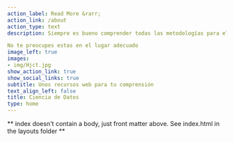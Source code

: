 ```yaml
---
action_label: Read More &rarr;
action_link: /about
action_type: text
description: Siempre es bueno comprender todas las metodologías para el analisis de datos.

No te preocupes estas en el lugar adecuado
image_left: true
images:
- img/Hjct.jpg
show_action_link: true
show_social_links: true
subtitle: Unos recursos web para tu comprensión
text_align_left: false
title: Ciencia de Datos
type: home
---
```


** index doesn't contain a body, just front matter above.
See index.html in the layouts folder **
